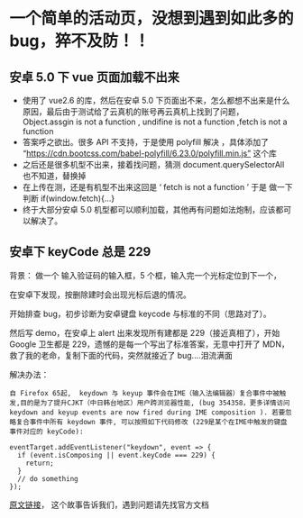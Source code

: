 # 一个简单的活动页，没想到遇到如此多的 bug，猝不及防！！

## 安卓 5.0 下 vue 页面加载不出来

- 使用了 vue2.6 的库，然后在安卓 5.0 下页面出不来，怎么都想不出来是什么原因，最后由于测试给了云真机的账号再云真机上找到了问题， Object.assgin is not a function , undifine is not a function ,fetch is not a function
- 答案呼之欲出。很多 API 不支持，于是使用 polyfill 解决 ，具体添加了 “https://cdn.bootcss.com/babel-polyfill/6.23.0/polyfill.min.js” 这个库
- 之后还是很多机型不出来，接着找问题，猜测 document.querySelectorAll 也不知道，替换掉
- 在上传在测，还是有机型不出来这回是 ‘ fetch is not a function ’ 于是 做一下判断 if(window.fetch){...}
- 终于大部分安卓 5.0 机型都可以顺利加载，其他再有问题如法炮制，应该都可以解决了。

## 安卓下 keyCode 总是 229

背景： 做一个 输入验证码的输入框，5 个框，输入完一个光标定位到下一个，

在安卓下发现，按删除建时会出现光标后退的情况。

开始排查 bug，初步诊断为安卓键盘 keycode 与标准的不同（思路对了）。

然后写 demo，在安卓上 alert 出来发现所有建都是 229（接近真相了），开始 Google 卫生都是 229，遗憾的是每一个写出了标准答案，无意中打开了 MDN，救了我的老命，复制下面的代码，突然就接近了 bug....泪流满面

解决办法：

```
自 Firefox 65起,  keydown 与 keyup 事件会在IME（输入法编辑器）复合事件中被触发,目的是为了提升CJKT（中日韩台地区）用户跨浏览器性能, (bug 354358，更多详情访问 keydown and keyup events are now fired during IME composition ). 若要忽略复合事件中所有 keydown 事件, 可以按照如下代码修改 (229是某个在IME中触发的键盘事件对应的 keyCode):

eventTarget.addEventListener("keydown", event => {
  if (event.isComposing || event.keyCode === 229) {
    return;
  }
  // do something
});
```

[原文链接](https://developer.mozilla.org/zh-CN/docs/Web/API/Element/keydown_event)， 这个故事告诉我们，遇到问题请先找官方文档
